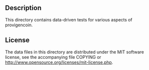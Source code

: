 Description
------------

This directory contains data-driven tests for various aspects of provigencoin.

License
--------

The data files in this directory are distributed under the MIT software
license, see the accompanying file COPYING or
http://www.opensource.org/licenses/mit-license.php.

